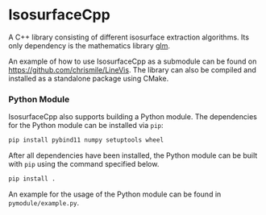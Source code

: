 # IsosurfaceCpp

A C++ library consisting of different isosurface extraction algorithms.
Its only dependency is the mathematics library [glm](https://glm.g-truc.net/0.9.9/).

An example of how to use IsosurfaceCpp as a submodule can be found on https://github.com/chrismile/LineVis.
The library can also be compiled and installed as a standalone package using CMake.


### Python Module

IsosurfaceCpp also supports building a Python module. The dependencies for the Python module can be installed via `pip`:

```sh
pip install pybind11 numpy setuptools wheel
```

After all dependencies have been installed, the Python module can be built with `pip` using the command specified below.

```sh
pip install .
```

An example for the usage of the Python module can be found in `pymodule/example.py`.
